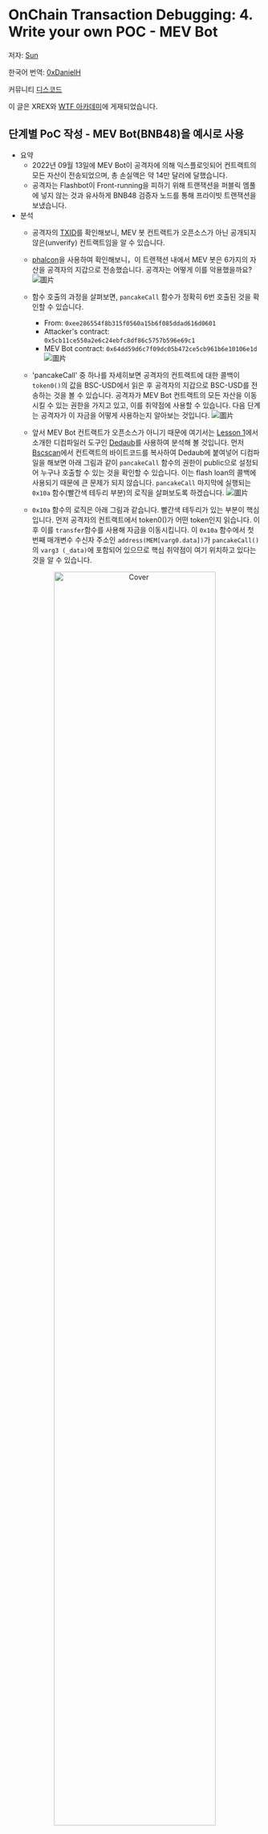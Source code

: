 # OnChain Transaction Debugging: 4. Write your own POC - MEV Bot

저자: [Sun](https://twitter.com/1nf0s3cpt)

한국어 번역: [0xDanielH](https://twitter.com/holyhansss)

커뮤니티 [디스코드](https://discord.gg/Fjyngakf3h)

이 글은 XREX와 [WTF 아카데미](https://github.com/AmazingAng/WTF-Solidity#%E9%93%BE%E4%B8%8A%E5%A8%81%E8%83%81%E5%88%86%E6%9E%90)에 게재되었습니다.

## 단계별 PoC 작성 - MEV Bot(BNB48)을 예시로 사용

- 요약
    - 2022년 09월 13일에 MEV Bot이 공격자에 의해 익스플로잇되어 컨트랙트의 모든 자산이 전송되었으며, 총 손실액은 약 14만 달러에 달했습니다.
    - 공격자는 Flashbot이 Front-running을 피하기 위해 트랜잭션을 퍼블릭 멤풀에 넣지 않는 것과 유사하게 BNB48 검증자 노드를 통해 프라이빗 트랜잭션을 보냈습니다.
- 분석
    - 공격자의 [TXID](https://bscscan.com/tx/0xd48758ef48d113b78a09f7b8c7cd663ad79e9965852e872fdfc92234c3e598d2)를 확인해보니, MEV 봇 컨트랙트가 오픈소스가 아닌 공개되지 않은(unverify) 컨트랙트임을 알 수 있습니다.
    - [phalcon](https://phalcon.blocksec.com/tx/bsc/0xd48758ef48d113b78a09f7b8c7cd663ad79e9965852e872fdfc92234c3e598d2)을 사용하여 확인해보니，이 트랜잭션 내에서 MEV 봇은 6가지의 자산을 공격자의 지갑으로 전송했습니다. 공격자는 어떻게 이를 악용했을까요?
![圖片](https://user-images.githubusercontent.com/52526645/211201079-e7c5cc3b-64f8-4146-ab0e-7dd46b535cc9.png)
    - 함수 호출의 과정을 살펴보면, `pancakeCall` 함수가 정확히 6번 호출된 것을 확인할 수 있습니다.
        - From: `0xee286554f8b315f0560a15b6f085ddad616d0601`
        - Attacker's contract: `0x5cb11ce550a2e6c24ebfc8df86c5757b596e69c1`
        - MEV Bot contract: `0x64dd59d6c7f09dc05b472ce5cb961b6e10106e1d`
 ![圖片](https://user-images.githubusercontent.com/52526645/211201456-8b6f7bca-677d-40a2-b81b-fd6af18f94fd.png)
    - 'pancakeCall' 중 하나를 자세히보면 공격자의 컨트랙트에 대한 콜백이 `token0()`의 값을 BSC-USD에서 읽은 후 공격자의 지갑으로 BSC-USD를 전송하는 것을 볼 수 있습니다. 공격자가 MEV Bot 컨트랙트의 모든 자산을 이동시킬 수 있는 권한을 가지고 있고, 이를 취약점에 사용할 수 있습니다. 다음 단계는 공격자가 이 자금을 어떻게 사용하는지 알아보는 것입니다.
    ![圖片](https://user-images.githubusercontent.com/52526645/211201744-9895803a-5f72-4f14-b147-b67b204bee75.png)
    - 앞서 MEV Bot 컨트랙트가 오픈소스가 아니기 때문에 여기서는 [Lesson 1](https://bscscan.com/address/0x64dd59d6c7f09dc05b472ce5cb961b6e10106e1d#code)에서 소개한 디컴파일러 도구인 [Dedaub](https://library.dedaub.com/decompile)를 사용하여 분석해 볼 것입니다. 먼저 [Bscscan](https://bscscan.com/address/0x64dd59d6c7f09dc05b472ce5cb961b6e10106e1d#code)에서 컨트랙트의 바이트코드를 복사하여 Dedaub에 붙여넣어 디컴파일을 해보면 아래 그림과 같이 `pancakeCall` 함수의 권한이 public으로 설정되어 누구나 호출할 수 있는 것을 확인할 수 있습니다. 이는 flash loan의 콜백에 사용되기 때문에 큰 문제가 되지 않습니다. `pancakeCall` 마지막에 실행되는 `0x10a` 함수(빨간색 테두리 부분)의 로직을 살펴보도록 하겠습니다.
    ![圖片](https://user-images.githubusercontent.com/52526645/211202573-b4a4847d-a617-42c8-84d0-0f2dbd38a632.png)
    
   - `0x10a` 함수의 로직은 아래 그림과 같습니다. 빨간색 테두리가 있는 부분이 핵심입니다. 먼저 공격자의 컨트랙트에서 token0()가 어떤 token인지 읽습니다. 이후 이를 `transfer`함수를 사용해 자금을 이동시킵니다. 이 `0x10a` 함수에서 첫 번째 매개변수 수신자 주소인 `address(MEM[varg0.data])`가 `pancakeCall()`의 `varg3 (_data)`에 포함되어 있으므로 핵심 취약점이 여기 위치하고 있다는 것을 알 수 있습니다.

<div align=center>
<img src="https://user-images.githubusercontent.com/52526645/211204177-fbebe377-23b0-4b0c-bb3e-dcb64dba2afc.png" alt="Cover" width="80%"/>
</div>

   - `pancakeCall()`을 호출하는 공격자의 payload를 다시 살펴보면, `_data`에 입력된 값의 첫 32 bytes는 receiver의 지갑 주소입니다.

<div align=center>
<img src="https://user-images.githubusercontent.com/52526645/211453390-502db65b-cf82-4805-a463-04fc5c7e0dce.png" alt="Cover" width="80%"/>
</div>

- Writing POC
   - 위의 공격 과정을 분석해 본 결과, 취약점의 핵심 로직은 MEV Bot 컨트랙트의 `pancakeCall`을 호출하는 것입니다. PoC의 포인트는 `_data`로 receiver의 지갑 주소를 지정하고, MEV Bot 컨트랙트 로직을 만족하기 위해 컨트랙트에 `token0()`, `token1()` 함수가 있어야 합니다. 한번 PoC를 직접 작성해보세요!
    - Answer: [POC](https://github.com/SunWeb3Sec/DeFiHackLabs/blob/main/src/test/BNB48MEVBot_exp.sol).
    
<div align=center>
<img src="https://user-images.githubusercontent.com/52526645/211204852-4fa65835-17f7-4c91-80ab-79f5b46125df.png" alt="Cover" width="80%"/>
</div>

## Extended learning
- Foundry trace
    - 트랜잭션의 함수 추적은 다음과 같이 Foundry를 사용하여 나열할 수도 있습니다:
    `cast run 0xd48758ef48d113b78a09f7b8c7cd663ad79e9965852e872fdfc92234c3e598d2 --quick --rpc-url https://rpc.ankr.com/bsc`

<div align=center>
<img src="https://user-images.githubusercontent.com/52526645/211562868-12fde773-948c-47a9-acaf-6f744438925e.png" alt="Cover" width="80%"/>
</div>

- Foundry debug
    - 다음과 같이 Foundry를 사용하여 트랜잭션을 디버깅할 수도 있습니다:

    `cast run 0xd48758ef48d113b78a09f7b8c7cd663ad79e9965852e872fdfc92234c3e598d2 --quick --debug  --rpc-url https://rpc.ankr.com/bsc`

<div align=center>
<img src="https://user-images.githubusercontent.com/52526645/211565713-fdf3784f-da54-42e8-ad60-591ecac38c15.png" alt="Cover" width="80%"/>
</div>

## Resources

[Flashbots: Kings of The Mempool](https://noxx.substack.com/p/flashbots-kings-of-the-mempool?utm_source=profile&utm_medium=reader2)

[MEV Markets Part 1: Proof of Work](https://mirror.xyz/0xshittrader.eth/WiV8DM3I6abNMVsXf-DqioYb2NglnfjmM-zSsw2ruG8)

[MEV Markets Part 2: Proof of Stake](https://mirror.xyz/0xshittrader.eth/c6J_PCK87K3joTWmLEtG6qVN6BFXLBZxQniReYSEjLI)

[MEV Markets Part 3: Payment for Order Flow](https://mirror.xyz/0xshittrader.eth/f2VSuoZ91vAbCv82MtWM-Gosyf_DeUXfPlDx3EYV3RM)
